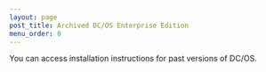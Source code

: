 ```yaml
---
layout: page
post_title: Archived DC/OS Enterprise Edition
menu_order: 0
---
```


You can access installation instructions for past versions of DC/OS.